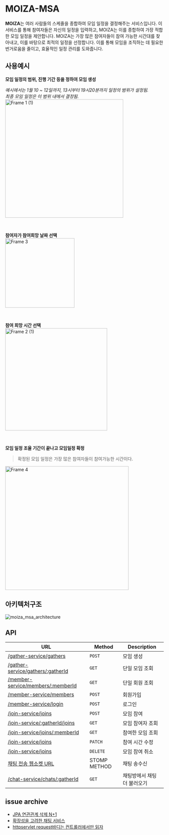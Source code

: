 # MOIZA-MSA

**MOIZA**는 여러 사람들의 스케줄을 종합하여 모임 일정을 결정해주는 서비스입니다. 
이 서비스를 통해 참여자들은 자신의 일정을 입력하고, MOIZA는 이를 종합하여 가장 적합한 모임 일정을 제안합니다. 
MOIZA는 가장 많은 참여자들이 참여 가능한 시간대를 찾아내고, 이를 바탕으로 최적의 일정을 선정합니다.
이를 통해 모임을 조직하는 데 필요한 번거로움을 줄이고, 효율적인 일정 관리를 도와줍니다.

## 사용예시

**모임 일정의 범위, 진행 기간 등을 정하여 모임 생성**<br/>

_예시에서는 1월 10 ~ 12일까지, 13시부터 19시20분까지 일정의 범위가 설정됨._<br/>
_최종 모임 일정은 이 범위 내에서 결정됨._<br/>
<img width="375" alt="Frame 1 (1)" src="https://github.com/jzakka/MOIZA-MSA/assets/105845911/ffe13189-d7a7-4169-ac3a-a75f0fab344d">

<br/>

**참여자가 참여희망 날짜 선택**<br/>
<img width="220" alt="Frame 3" src="https://github.com/jzakka/MOIZA-MSA/assets/105845911/e698473c-ea99-4385-ab5f-cc25fa1e6bf3">

<br/>

**참여 희망 시간 선택**<br/>
<img width="324" alt="Frame 2 (1)" src="https://github.com/jzakka/MOIZA-MSA/assets/105845911/a9d02eab-a677-421f-b921-f6116fe534cf">

<br/>

**모임 일정 조율 기간이 끝나고 모임일정 확정**<br/>
> 확정된 모임 일정은 가장 많은 참여자들이 참여가능한 시간이다.
<img width="392" alt="Frame 4" src="https://github.com/jzakka/MOIZA-MSA/assets/105845911/d30e812b-faae-4db7-830e-8917325ccaf7">

## 아키텍처구조

![moiza_msa_architecture](https://github.com/jzakka/MOIZA-MSA/assets/105845911/b92d382a-694c-47bc-bb43-84fd4471b870)


## API

|**URL**|**Method**|**Description**|
|---|---|---|
|[/gather-service/gathers](https://github.com/jzakka/gather-service/blob/f762e6c84ae1777e6cb62c9f29a2873dc226ce8b/apidocs/CREATE.md)|`POST`|모임 생성|
|[/gather-service/gathers/:gatherId](https://github.com/jzakka/gather-service/blob/f762e6c84ae1777e6cb62c9f29a2873dc226ce8b/apidocs/GETGATHER.md)|`GET`|단일 모임 조회|
|[/member-service/members/:memberId](https://github.com/jzakka/member-service/blob/937661df2a70ed628d08e3e7c7fdbd3f2050e54b/apidocs/GETMEMBER.md)|`GET`|단일 회원 조회|
|[/member-service/members](https://github.com/jzakka/member-service/blob/937661df2a70ed628d08e3e7c7fdbd3f2050e54b/apidocs/SIGNUP.md)|`POST`|회원가입|
|[/member-service/login](https://github.com/jzakka/member-service/blob/937661df2a70ed628d08e3e7c7fdbd3f2050e54b/apidocs/LOGIN.md)|`POST`|로그인|
|[/join-service/joins](https://github.com/jzakka/join-service/blob/cd195222b18f449225ae5c57c36a90d91a6e83af/apidocs/JOIN.md)|`POST`|모임 참여|
|[/join-service/:gatherId/joins](https://github.com/jzakka/join-service/blob/cd195222b18f449225ae5c57c36a90d91a6e83af/apidocs/GETJOINS.md)|`GET`|모임 참여자 조회|
|[/join-service/joins/:memberId](https://github.com/jzakka/join-service/blob/cd195222b18f449225ae5c57c36a90d91a6e83af/apidocs/GETJOINEDGATHERS.md)|`GET`|참여한 모임 조회|
|[/join-service/joins](https://github.com/jzakka/join-service/blob/cd195222b18f449225ae5c57c36a90d91a6e83af/apidocs/CHANGETIME.md)|`PATCH`|참여 시간 수정|
|[/join-service/joins](https://github.com/jzakka/join-service/blob/cd195222b18f449225ae5c57c36a90d91a6e83af/apidocs/CANCELJOIN.md)|`DELETE`|모임 참여 취소|
|[채팅 전송 웹소켓 URL](https://github.com/jzakka/chat-service/blob/4673dbc6846d0585984faa1096f581534b5f8c7f/apidocs/SENDCHAT.md)|STOMP METHOD|채팅 송수신|
|[/chat-service/chats/:gatherId](https://github.com/jzakka/chat-service/blob/4673dbc6846d0585984faa1096f581534b5f8c7f/apidocs/SENDCHAT.md)|`GET`|채팅방에서 채팅 더 불러오기|

## issue archive

- [JPA 연관관계 삭제 N+1](https://velog.io/@mouse4786/JPA-%EC%97%B0%EA%B4%80%EA%B4%80%EA%B3%84%EA%B0%84-%EC%82%AD%EC%A0%9C-%EC%A3%BC%EC%9D%98%EC%A0%90)
- [확장성을 고려한 채팅 서비스](https://velog.io/@mouse4786/%EA%B0%9C%EC%9D%B8-%ED%94%84%EB%A1%9C%EC%A0%9D%ED%8A%B8-%EC%B1%84%ED%8C%85-%EC%84%9C%EB%B9%84%EC%8A%A4%EC%9D%98-%EA%B5%AC%ED%98%84)
- [httpservlet request바디는 컨트롤러에서만 읽자](https://velog.io/@mouse4786/%EA%B0%9C%EC%9D%B8-%ED%94%84%EB%A1%9C%EC%A0%9D%ED%8A%B8-mvc-%EC%9D%B8%ED%84%B0%EC%85%89%ED%84%B0)
